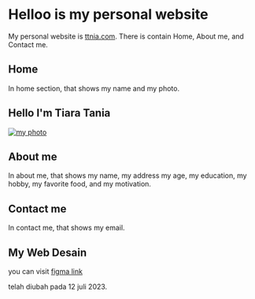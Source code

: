 # Helloo is my personal website

My personal website is [ttnia.com](https://ttnia.com). There is contain Home, About me, and Contact me.

## Home

In home section, that shows my name and my photo.

## Hello I'm Tiara Tania

[![my photo](https://i.postimg.cc/dVMP8fgG/Whats-App-Image-2023-07-11-at-11-40-38.jpg)](https://postimg.cc/4m1SGWf3)

## About me

In about me, that shows my name, my address my age, my education, my hobby, my favorite food, and my motivation.

## Contact me

In contact me, that shows my email.

## My Web Desain

you can visit [figma link](https://www.figma.com/file/todRxvH0DMHWD0V47Vieb2/Tugas-Tiara-Tania?type=design&node-id=0%3A1&mode=design&t=ul9DNbpSwpUf0yMy-1)

telah diubah pada 12 juli 2023.
